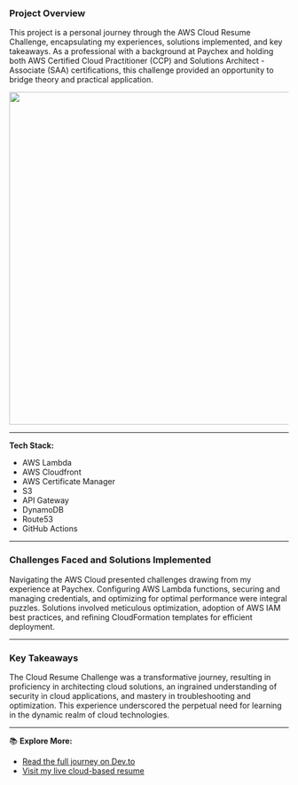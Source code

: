 ### Project Overview

This project is a personal journey through the AWS Cloud Resume Challenge, encapsulating my experiences, solutions implemented, and key takeaways. As a professional with a background at Paychex and holding both AWS Certified Cloud Practitioner (CCP) and Solutions Architect - Associate (SAA) certifications, this challenge provided an opportunity to bridge theory and practical application.

<img src="https://github.com/HarveyArchitect1/aws-cloud-resume-challenge/assets/146209934/c01d77b5-2aa4-4c53-bb22-b979365ad8e6" width="600">

___

**Tech Stack:**
- AWS Lambda
- AWS Cloudfront
- AWS Certificate Manager
- S3
- API Gateway
- DynamoDB
- Route53
- GitHub Actions

___

### Challenges Faced and Solutions Implemented

Navigating the AWS Cloud presented challenges drawing from my experience at Paychex. Configuring AWS Lambda functions, securing and managing credentials, and optimizing for optimal performance were integral puzzles. Solutions involved meticulous optimization, adoption of AWS IAM best practices, and refining CloudFormation templates for efficient deployment.

---

### Key Takeaways

The Cloud Resume Challenge was a transformative journey, resulting in proficiency in architecting cloud solutions, an ingrained understanding of security in cloud applications, and mastery in troubleshooting and optimization. This experience underscored the perpetual need for learning in the dynamic realm of cloud technologies.

---

📚 **Explore More:**
- [Read the full journey on Dev.to](https://dev.to/harveyarchitect1/navigating-the-aws-cloud-my-cloud-resume-challenge-adventure-58nb)
- [Visit my live cloud-based resume](https://www.harvey-booker-resume.com)
